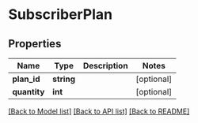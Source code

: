 # SubscriberPlan

## Properties
Name | Type | Description | Notes
------------ | ------------- | ------------- | -------------
**plan_id** | **string** |  | [optional] 
**quantity** | **int** |  | [optional] 

[[Back to Model list]](../../README.md#documentation-for-models) [[Back to API list]](../../README.md#documentation-for-api-endpoints) [[Back to README]](../../README.md)

